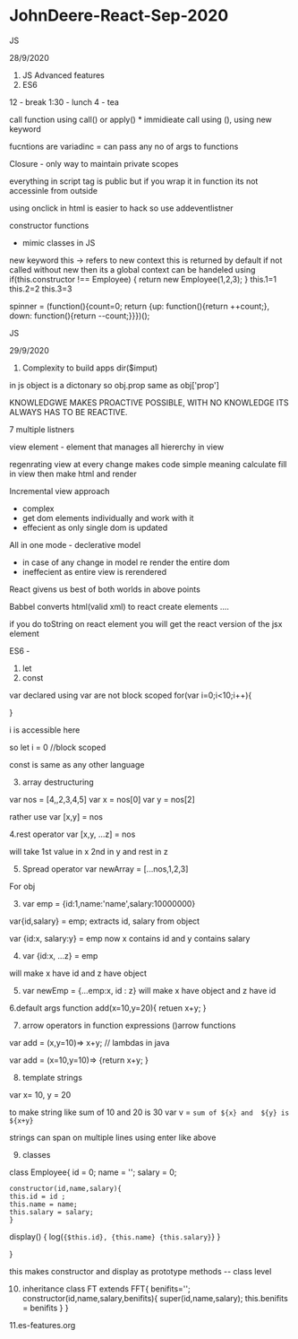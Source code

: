# JohnDeere-React-Sep-2020

JS

28/9/2020

1. JS Advanced features
2. ES6

12 - break 
1:30 - lunch
4 - tea


call function using call() or apply() * 
immidieate call using (), using new keyword

fucntions are variadinc = can pass any no of args to functions

Closure - only way to maintain private scopes

everything in script tag is public
but if you wrap it in function its not accessinle from outside

using onclick in html is easier to hack
so use addeventlistner

constructor functions
- mimic classes in JS

new keyword
this -> refers to new context
this is returned by default
if not called without new then its a global context
can be handeled using if(this.constructor !== Employee)
{
	return new Employee(1,2,3);
}
this.1=1
this.2=2
this.3=3

spinner = (function(){count=0; return {up: function(){return ++count;}, down: function(){return --count;}}})();

JS

29/9/2020

1. Complexity to build apps
dir($imput)

in js object is a dictonary
so obj.prop same as obj['prop']

KNOWLEDGWE MAKES PROACTIVE POSSIBLE, WITH NO KNOWLEDGE ITS ALWAYS HAS TO BE REACTIVE.

7 multiple listners

view element - element that manages all hiererchy in view


regenrating view at every change makes code simple
meaning calculate fill in view then make html and render


Incremental view approach 
- complex 
- get dom elements individually and work with it
- effecient as only single dom is updated

All in one mode - declerative model 
- in case of any change in model re render the entire dom
- ineffecient as entire view is rerendered


React givens us best of both worlds in above points

Babbel converts html(valid xml) to react create elements ....

if you do toString on react element you will get the react version of the jsx element



ES6 - 

1. let
2. const

var declared using var are not block scoped
for(var i=0;i<10;i++){
	
}

i is accessible here

so let i = 0 //block scoped

const is same as any other language


3. array destructuring 

var nos = [4,,2,3,4,5]
var x = nos[0]
var y = nos[2]

rather use 
var [x,y] = nos

4.rest operator
var [x,y, ...z] = nos

will take 1st value in x 2nd in y and rest in z

5. Spread operator
var newArray = [...nos,1,2,3]

For obj

3. var emp = {id:1,name:'name',salary:10000000}

var{id,salary} = emp;
extracts id, salary from object


 var {id:x, salary:y} = emp
now x contains id and y contains salary


4. var {id:x, ...z} = emp

will make x have id and z have object 


5. var newEmp = {...emp:x, id : z}
will make x have object and z have id 

6.default args
function add(x=10,y=20){
	retuen x+y;
}

7. arrow operators in function expressions ()arrow functions

var add = (x,y=10)=> x+y; // lambdas in java

var add = (x=10,y=10)=> {return x+y; }

8. template strings

var x= 10, y = 20

to make string like 
sum of 10 and 20 is 30
var v = `sum of ${x} and 
${y} is ${x+y}`

strings can span on multiple lines
using enter like above

9. classes

class Employee{
	id = 0;
	name = '';
	salary = 0;

	constructor(id,name,salary){
	this.id = id ;
	this.name = name;
	this.salary = salary;
	}

display()
{
log(`{$this.id}, {this.name} {this.salary}`}
}

}


this makes constructor and display as prototype methods -- class level


10. inheritance
class FT extends FFT{
	benifits='';
	constructor(id,name,salary,benifits){
		super(id,name,salary);
		this.benifits = benifits
	}
}

11.es-features.org
